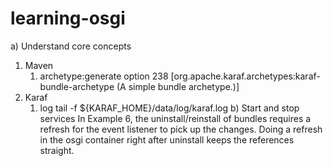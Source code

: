 learning-osgi
=============

a) Understand core concepts
   1. Maven 
      1) archetype:generate option 238 [org.apache.karaf.archetypes:karaf-bundle-archetype (A simple bundle archetype.)]
   2. Karaf
      1) log
      	 tail -f ${KARAF_HOME}/data/log/karaf.log
b) Start and stop services
   In Example 6, the uninstall/reinstall of bundles requires a refresh for the event listener to pick up the changes.  Doing a refresh in the osgi container right after uninstall keeps the references straight.